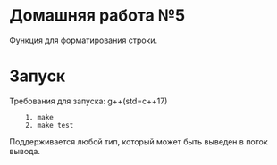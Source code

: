 # Домашняя работа №5
Функция для форматирования строки.
# Запуск 
Требования для запуска: g++(std=c++17)
```
    1. make
    2. make test
```
Поддерживается любой тип, который может быть выведен в поток вывода.
